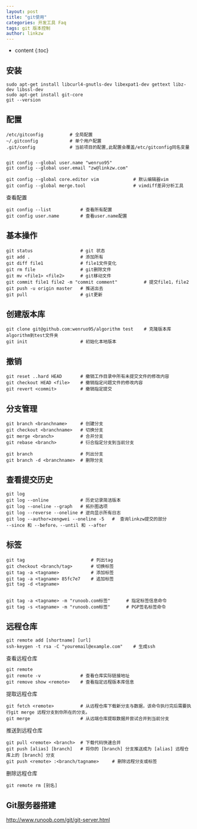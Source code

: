 ```yaml
---
layout: post
title: "git使用"
categories: 开发工具 Faq
tags: git 版本控制
author: linkzw
---
```


* content
{:toc}


## 安装

	sudo apt-get install libcurl4-gnutls-dev libexpat1-dev gettext libz-dev libssl-dev
	sudo apt-get install git-core
	git --version


## 配置

	/etc/gitconfig			# 全局配置
	~/.gitconfig			# 单个用户配置
	.git/config 			# 当前项目的配置,此配置会覆盖/etc/gitconfig同名变量


	git config --global user.name "wenruo95"
	git config --global user.email "zw@linkzw.com"

	git config --global core.editor vim 			# 默认编辑器vim
	git config --global merge.tool 					# vimdiff差异分析工具

查看配置

	git config --list 			# 查看所有配置
	git config user.name  		# 查看user.name配置


## 基本操作

	git status 					# git 状态
	git add . 					# 添加所有
	git diff file1 				# file1文件变化
	git rm file 				# git删除文件
	git mv <file1> <file2> 		# git移动文件
	git commit file1 file2 -m "commit comment" 			# 提交file1，file2
	git push -u origin master	# 推送出去
	git pull 					# git更新

## 创建版本库

	git clone git@github.com:wenruo95/algorithm test	# 克隆版本库algorithm到test文件夹
	git init 					# 初始化本地版本

## 撤销
	
	git reset ..hard HEAD 		# 撤销工作目录中所有未提交文件的修改内容
	git checkout HEAD <file>	# 撤销指定问题文件的修改内容
	git revert <commit> 		# 撤销指定提交

## 分支管理

	git branch <branchname> 	# 创建分支
	git checkout <branchname> 	# 切换分支
	git merge <branch>			# 合并分支
	git rebase <branch> 		# 衍合指定分支到当前分支

	git branch 					# 列出分支
	git branch -d <branchname> 	# 删除分支


## 查看提交历史

	git log
	git log --online 			# 历史记录简洁版本
	git log --oneline --graph 	# 拓扑图选项
	git log --reverse --oneline # 逆向显示所有日志
	git log --author=zengwei --oneline -5  	#  查询linkzw提交的部分
	--since 和 --before，--until 和 --after


## 标签

	git tag 						# 列出tag
	git checkout <branch/tag> 		# 切换标签
	git tag -a <tagname> 			# 添加标签
	git tag -a <tagname> 85fc7e7 	# 追加标签
	git tag -d <tagname>
	

	git tag -a <tagname> -m "runoob.com标签"		# 指定标签信息命令
	git tag -s <tagname> -m "runoob.com标签" 		# PGP签名标签命令

## 远程仓库

	git remote add [shortname] [url]
	ssh-keygen -t rsa -C "youremail@example.com" 	# 生成ssh

查看远程仓库

	git remote
	git remote -v 				# 查看仓库实际链接地址
	git remove show <remote> 	# 查看指定远程版本库信息

提取远程仓库

	git fetch <remote>			# 从远程仓库下载新分支与数据，该命令执行完后需要执行git merge 远程分支到你所在的分支。
	git merge 					# 从远端仓库提取数据并尝试合并到当前分支

推送到远程仓库

	git pull <remote> <branch> 	# 下载代码快速合并
	git push [alias] [branch] 	# 将你的 [branch] 分支推送成为 [alias] 远程仓库上的 [branch] 分支
	git push <remote> :<branch/tagname> 	# 删除远程分支或标签

删除远程仓库

	git remote rm [别名]


## Git服务器搭建

http://www.runoob.com/git/git-server.html